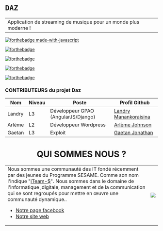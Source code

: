 # `DAZ`
<table>
<tr><td>Application de streaming de musique pour un monde plus moderne !
  
</table>

[![forthebadge made-with-javascript](http://ForTheBadge.com/images/badges/made-with-javascript.svg)](https://www.javascript.com/)

[![forthebadge](https://forthebadge.com/images/badges/built-by-developers.svg)](https://forthebadge.com)

[![forthebadge](https://forthebadge.com/images/badges/its-not-a-lie-if-you-believe-it.svg)](https://forthebadge.com)

[![forthebadge](https://forthebadge.com/images/badges/makes-people-smile.svg)](https://forthebadge.com)

[![forthebadge](https://forthebadge.com/images/badges/open-source.svg)](https://forthebadge.com)

<h3>CONTRIBUTEURS du projet Daz</h3>
    
| Nom       | Niveau | Poste              | Profil Github                                             |
| --------- | ------ | ------------------ | ----------------------------------------------------------|
| Landry    | L3     | Développeur GPAO (AngularJS/Django) | [Landry Manankoraisina](https://github.com/Landris18)      |
| Arlème    | L2     | Développeur Wordpress                    | [Arlème Johnson](https://github.com/rootkit7628)           |
| Gaetan    | L3     | Exploit                    | [Gaetan Jonathan](https://github.com/gaetan103)           |


<h1 align="center">QUI SOMMES NOUS ?</h1>
<table>
<tr><td>Nous sommes une communauté des IT fondé récemment par des jeunes du Programme SESAME. Comme son nom l'indique "<a href="https://github.com/iTeam-S">iTeam-$</a>".
Nous sommes dans le domaine de l'informatique ,digitale, management et de la communication qui se sont regroupés pour mettre en œuvre une communauté dynamique..
<ul>
    <li><a href="https://web.facebook.com/iTeam.Community">Notre page facebook</a></li>
    <li><a href="https://iteam-s.mg">Notre site web</a></li>
</ul>
    </td><td><img src="https://avatars.githubusercontent.com/u/74913824?s=200&v=4"></img></td></tr>
</table>

